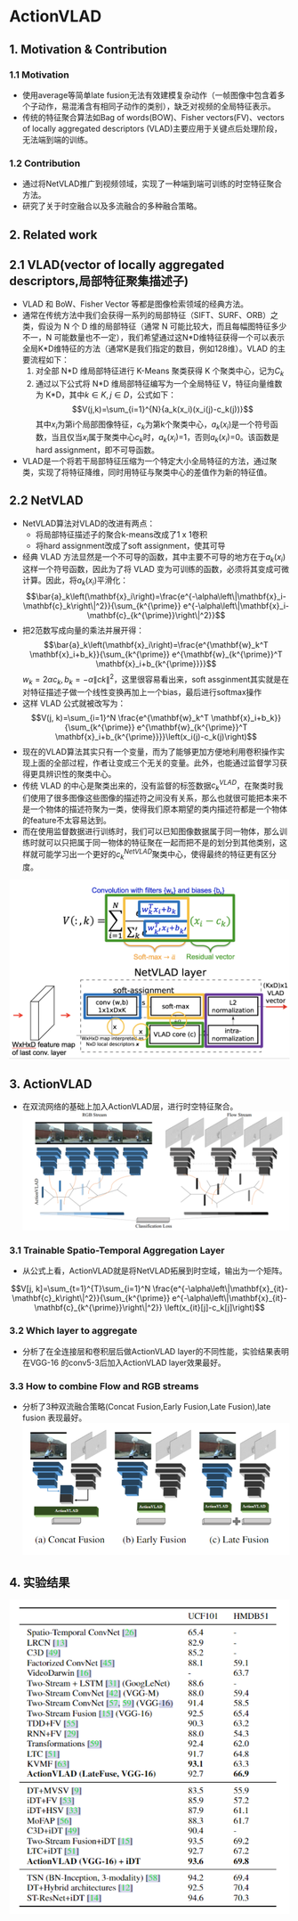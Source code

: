 # ActionVLAD

## 1. Motivation & Contribution

### 1.1 Motivation

- 使用average等简单late fusion无法有效建模复杂动作（一帧图像中包含着多个子动作，易混淆含有相同子动作的类别），缺乏对视频的全局特征表示。
- 传统的特征聚合算法如Bag of words(BOW)、Fisher vectors(FV)、vectors of locally aggregated descriptors (VLAD)主要应用于关键点后处理阶段，无法端到端的训练。

### 1.2 Contribution

- 通过将NetVLAD推广到视频领域，实现了一种端到端可训练的时空特征聚合方法。
- 研究了关于时空融合以及多流融合的多种融合策略。

## 2. Related work

## 2.1 VLAD(vector of locally aggregated descriptors,局部特征聚集描述子)

- VLAD 和 BoW、Fisher Vector 等都是图像检索领域的经典方法。
- 通常在传统方法中我们会获得一系列的局部特征（SIFT、SURF、ORB）之类，假设为 N 个 D 维的局部特征（通常 N 可能比较大，而且每幅图特征多少不一，N 可能数量也不一定），我们希望通过这N\*D维特征获得一个可以表示全局K\*D维特征的方法（通常K是我们指定的数目，例如128维）。VLAD 的主要流程如下：
    1. 对全部 N*D 维局部特征进行 K-Means 聚类获得 K 个聚类中心，记为$C_k$
    2. 通过以下公式将 N\*D 维局部特征编写为一个全局特征 V，特征向量维数为 K\*D，其中$k\in{K},j\in{D}$，公式如下：
        $$V(j,k)=\sum_{i=1}^{N}{a_k(x_i)(x_i(j)-c_k(j))}$$
        其中$x_i$为第i个局部图像特征，$c_k$为第k个聚类中心，$a_k(x_i)$是一个符号函数，当且仅当$x_i$属于聚类中心$c_k$时，$a_k(x_i)$=1，否则$a_k(x_i)$=0。该函数是hard assignment，即不可导函数。
- VLAD是一个将若干局部特征压缩为一个特定大小全局特征的方法，通过聚类，实现了将特征降维，同时用特征与聚类中心的差值作为新的特征值。

## 2.2 NetVLAD

- NetVLAD算法对VLAD的改进有两点：
  - 将局部特征描述子的聚合k-means改成了1 x 1卷积
  - 将hard assignment改成了soft assignment，使其可导
- 经典 VLAD 方法显然是一个不可导的函数，其中主要不可导的地方在于$a_k(x_i)$这样一个符号函数，因此为了将 VLAD 变为可训练的函数，必须将其变成可微计算。因此，将$a_k(x_i)$平滑化：
    $$\bar{a}_k\left(\mathbf{x}_i\right)=\frac{e^{-\alpha\left\|\mathbf{x}_i-\mathbf{c}_k\right\|^2}}{\sum_{k^{\prime}} e^{-\alpha\left\|\mathbf{x}_i-\mathbf{c}_{k^{\prime}}\right\|^2}}$$
- 把2范数写成向量的乘法并展开得：
    $$\bar{a}_k\left(\mathbf{x}_i\right)=\frac{e^{\mathbf{w}_k^T \mathbf{x}_i+b_k}}{\sum_{k^{\prime}} e^{\mathbf{w}_{k^{\prime}}^T \mathbf{x}_i+b_{k^{\prime}}}}$$
    $w_k = 2\alpha c_k,b_k = −\alpha \|ck\|^2$，这里很容易看出来，soft assginment其实就是在对特征描述子做一个线性变换再加上一个bias，最后进行softmax操作
- 这样 VLAD 公式就被改写为：
    $$V(j, k)=\sum_{i=1}^N \frac{e^{\mathbf{w}_k^T \mathbf{x}_i+b_k}}{\sum_{k^{\prime}} e^{\mathbf{w}_{k^{\prime}}^T \mathbf{x}_i+b_{k^{\prime}}}}\left(x_i(j)-c_k(j)\right)$$
- 现在的VLAD算法其实只有一个变量，而为了能够更加方便地利用卷积操作实现上面的全部过程，作者让变成三个无关的变量。此外，也能通过监督学习获得更具辨识性的聚类中心。
- 传统 VLAD 的中心是聚类出来的，没有监督的标签数据$c_k^{VLAD}$，在聚类时我们使用了很多图像这些图像的描述符之间没有关系，那么也就很可能把本来不是一个物体的描述符聚为一类，使得我们原本期望的类内描述符都是一个物体的feature不太容易达到。
- 而在使用监督数据进行训练时，我们可以已知图像数据属于同一物体，那么训练时就可以只把属于同一物体的特征聚在一起而把不是的划分到其他类别，这样就可能学习出一个更好的$c_k^{NetVLAD}$聚类中心，使得最终的特征更有区分度。

![42](images/42.png)

## 3. ActionVLAD

- 在双流网络的基础上加入ActionVLAD层，进行时空特征聚合。
![44](images/44.png)

### 3.1 Trainable Spatio-Temporal Aggregation Layer

- 从公式上看，ActionVLAD就是将NetVLAD拓展到时空域，输出为一个矩阵。

$$V[j, k]=\sum_{t=1}^{T}\sum_{i=1}^N \frac{e^{-\alpha\left\|\mathbf{x}_{it}-\mathbf{c}_k\right\|^2}}{\sum_{k^{\prime}} e^{-\alpha\left\|\mathbf{x}_{it}-\mathbf{c}_{k^{\prime}}\right\|^2}}  \left(x_{it}[j]-c_k[j]\right)$$

### 3.2 Which layer to aggregate

- 分析了在全连接层和卷积层后做ActionVLAD layer的不同性能，实验结果表明在VGG-16 的conv5-3后加入ActionVLAD layer效果最好。

### 3.3 How to combine Flow and RGB streams

- 分析了3种双流融合策略(Concat Fusion,Early Fusion,Late Fusion),late fusion 表现最好。
![43](images/43.png)

## 4. 实验结果

![45](images/45.png)

